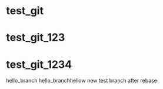 # test_git
# test_git_123
# test_git_1234
hello_branch
hello_branchhellow new test branch after rebase
